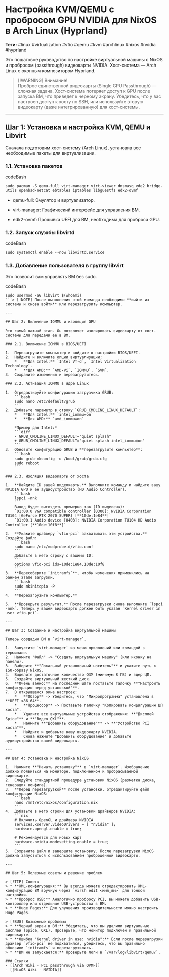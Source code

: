 

# Настройка KVM/QEMU с пробросом GPU NVIDIA для NixOS в Arch Linux (Hyprland)

**Теги:** #linux #virtualization #vfio #qemu #kvm #archlinux #nixos #nvidia #hyprland

Это пошаговое руководство по настройке виртуальной машины с NixOS и пробросом (passthrough) видеокарты NVIDIA. Хост-система — Arch Linux с оконным композитором Hyprland.

> [!WARNING] Внимание!  
> Проброс единственной видеокарты (Single GPU Passthrough) — сложная задача. Хост-система потеряет доступ к GPU после запуска ВМ, что приведет к черному экрану. Убедитесь, что у вас настроен доступ к хосту по SSH, или используйте вторую видеокарту (даже интегрированную) для хост-системы.

---

## Шаг 1: Установка и настройка KVM, QEMU и Libvirt

Сначала подготовим хост-систему (Arch Linux), установив все необходимые пакеты для виртуализации.

### 1.1. Установка пакетов

codeBash

```
sudo pacman -S qemu-full virt-manager virt-viewer dnsmasq vde2 bridge-utils openbsd-netcat ebtables iptables libguestfs edk2-ovmf
```

- qemu-full: Эмулятор и виртуализатор.
    
- virt-manager: Графический интерфейс для управления ВМ.
    
- edk2-ovmf: Прошивка UEFI для ВМ, необходима для проброса GPU.
    

### 1.2. Запуск службы libvirtd

codeBash

```
sudo systemctl enable --now libvirtd.service
```

### 1.3. Добавление пользователя в группу libvirt

Это позволит вам управлять ВМ без sudo.

codeBash

````
sudo usermod -aG libvirt $(whoami)
```> [!NOTE] После выполнения этой команды необходимо **выйти из системы и снова войти** или перезагрузить компьютер.

---

## Шаг 2: Включение IOMMU и изоляция GPU

Это самый важный этап. Он позволяет изолировать видеокарту от хост-системы для передачи ее в ВМ.

### 2.1. Включение IOMMU в BIOS/UEFI

1.  Перезагрузите компьютер и войдите в настройки BIOS/UEFI.
2.  Найдите и включите опции виртуализации:
    *   **Для Intel:** `Intel VT-d`, `Intel Virtualization Technology`.
    *   **Для AMD:** `AMD-Vi`, `IOMMU`, `SVM`.
3.  Сохраните изменения и перезагрузитесь.

### 2.2. Активация IOMMU в ядре Linux

1.  Отредактируйте конфигурацию загрузчика GRUB:
    ```bash
    sudo nano /etc/default/grub
    ```
2.  Добавьте параметр в строку `GRUB_CMDLINE_LINUX_DEFAULT`:
    *   **Для Intel:** `intel_iommu=on`
    *   **Для AMD:** `amd_iommu=on`

    *Пример для Intel:*
    ```diff
    - GRUB_CMDLINE_LINUX_DEFAULT="quiet splash"
    + GRUB_CMDLINE_LINUX_DEFAULT="quiet splash intel_iommu=on"
    ```
3.  Обновите конфигурацию GRUB и **перезагрузите компьютер**:
    ```bash
    sudo grub-mkconfig -o /boot/grub/grub.cfg
    sudo reboot
    ```

### 2.3. Изоляция видеокарты от хоста

1.  **Найдите ID вашей видеокарты.** Выполните команду и найдите вашу NVIDIA GPU и ее аудиоустройство (HD Audio Controller).
    ```bash
    lspci -nnk
    ```
    Вывод будет выглядеть примерно так (ID выделены):
    `01:00.0 VGA compatible controller [0300]: NVIDIA Corporation TU104 [GeForce RTX 2070 SUPER] [**10de:1e84**]`
    `01:00.1 Audio device [0403]: NVIDIA Corporation TU104 HD Audio Controller [**10de:10f8**]`

2.  **Укажите драйверу `vfio-pci` захватывать эти устройства.** Создайте файл:
    ```bash
    sudo nano /etc/modprobe.d/vfio.conf
    ```
    Добавьте в него строку с вашими ID:
    ```
    options vfio-pci ids=10de:1e84,10de:10f8
    ```
3.  **Пересоберите `initramfs`**, чтобы изменения применились на раннем этапе загрузки.
    ```bash
    sudo mkinitcpio -P
    ```
4.  **Перезагрузите компьютер.**

5.  **Проверьте результат.** После перезагрузки снова выполните `lspci -nnk`. Теперь у вашей видеокарты должен быть указан `Kernel driver in use: vfio-pci`.

---

## Шаг 3: Создание и настройка виртуальной машины

Теперь создадим ВМ в `virt-manager`.

1.  Запустите `virt-manager` из меню приложений или командой в терминале.
2.  Нажмите "Файл" -> "Создать виртуальную машину" (или иконку на панели).
3.  Выберите **"Локальный установочный носитель"** и укажите путь к ISO-образу NixOS.
4.  Выделите достаточное количество ОЗУ (минимум 8 ГБ) и ядер ЦП.
5.  Создайте виртуальный жесткий диск.
6.  **Очень важно:** на последнем шаге поставьте галочку **"Настроить конфигурацию перед установкой"**.
7.  В открывшемся окне настроек:
    *   **Обзор** -> Убедитесь, что "Микропрограмма" установлена в **UEFI x86_64**.
    *   **Процессор** -> Поставьте галочку "Копировать конфигурацию ЦП хоста".
    *   Удалите все виртуальные устройства отображения: **"Дисплей Spice"** и **"Видео QXL"**.
    *   Нажмите **"Добавить оборудование"** -> **"Устройство PCI хоста"**.
    *   Найдите и добавьте вашу видеокарту NVIDIA.
    *   Снова нажмите "Добавить оборудование" и добавьте аудиоустройство вашей видеокарты.

---

## Шаг 4: Установка и настройка NixOS

1.  Нажмите **"Начать установку"** в `virt-manager`. Изображение должно появиться на мониторе, подключенном к пробрасываемой видеокарте.
2.  Следуйте стандартной процедуре установки NixOS (разметка диска, генерация конфига).
3.  **Перед перезагрузкой** после установки, отредактируйте файл конфигурации NixOS:
    ```bash
    nano /mnt/etc/nixos/configuration.nix
    ```
4.  Добавьте в него строки для установки драйверов NVIDIA:
    ```nix
    # Включить OpenGL и драйверы NVIDIA
    services.xserver.videoDrivers = [ "nvidia" ];
    hardware.opengl.enable = true;
    
    # Рекомендуется для новых карт
    hardware.nvidia.modesetting.enable = true; 
    ```
5.  Сохраните файл и завершите установку. После перезагрузки NixOS должна запуститься с использованием проброшенной видеокарты.

---

## Шаг 5: Полезные советы и решение проблем

> [!TIP] Советы
> * **XML-конфигурация:** Вы всегда можете отредактировать XML-конфигурацию ВМ вручную через `virsh edit <имя_вм>` для тонкой настройки.
> * **Проброс USB:** Аналогично пробросу PCI, вы можете добавить USB-контроллер или отдельные USB-устройства в ВМ.
> * **Huge Pages:** Для улучшения производительности можно настроить Huge Pages.

> [!BUG] Возможные проблемы
> * **Черный экран в ВМ:** Убедитесь, что вы удалили виртуальные дисплеи (Spice, QXL). Проверьте, что монитор подключен к правильной видеокарте.
> * **Ошибка "Kernel driver in use: nvidia":** Если после перезагрузки драйвер `vfio-pci` не подхватился, убедитесь, что вы правильно обновили `initramfs` и перезагрузились.
> * **ВМ не запускается:** Проверьте логи в `/var/log/libvirt/qemu/`.

### Ссылки
- [[Arch Wiki - PCI passthrough via OVMF]]
- [[NixOS Wiki - NVIDIA]]
````